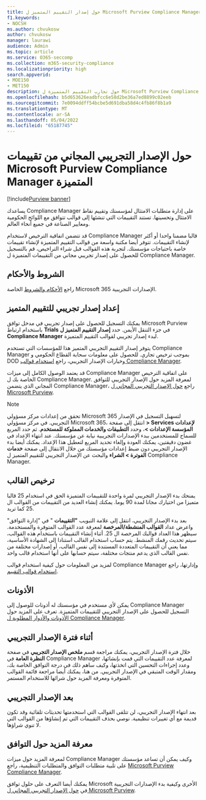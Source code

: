 ```yaml
---
title: حول إصدار التقييم المتميز ل Microsoft Purview Compliance Manager
f1.keywords:
- NOCSH
ms.author: chvukosw
author: chvukosw
manager: laurawi
audience: Admin
ms.topic: article
ms.service: O365-seccomp
ms.collection: m365-security-compliance
ms.localizationpriority: high
search.appverid:
- MOE150
- MET150
description: حول تجارب التقييم المتميزة ل Microsoft Purview Compliance Manager.
ms.openlocfilehash: b5d653626eadbfcc6e58d2be36a7ed8899c02eeb
ms.sourcegitcommit: 7e0094ddff54bcbe5d691dba58d4c4fb86f8b1a9
ms.translationtype: MT
ms.contentlocale: ar-SA
ms.lasthandoff: 05/04/2022
ms.locfileid: "65187745"
---
```

# <a name="about-the-free-trial-for-microsoft-purview-compliance-manager-premium-assessments"></a>حول الإصدار التجريبي المجاني من تقييمات Microsoft Purview Compliance Manager المتميزة

[!include[Purview banner](../includes/purview-rebrand-banner.md)]

يساعدك Compliance Manager على إدارة متطلبات الامتثال لمؤسستك وتقييم نقاط الامتثال وتحسينها. تستند التقييمات التي تنشئها إلى قوالب تتوافق مع اللوائح الحكومية ومعايير الصناعة في جميع أنحاء العالم.  

قد تتضمن اتفاقية الترخيص لاستخدام Compliance Manager قالبا مضمنا واحدا أو أكثر لإنشاء التقييمات. تتوفر أيضا مكتبة واسعة من قوالب التقييم المتميزة لإنشاء تقييمات خاصة باحتياجات مؤسستك. لتجربة هذه القوالب قبل شراء التراخيص، قم بالتسجيل للحصول على إصدار تجريبي مجاني من التقييمات المتميزة ل Compliance Manager.

## <a name="terms-and-conditions"></a>الشروط والأحكام

راجع [الأحكام والشروط](/legal/microsoft-365/microsoft-365-trial) الخاصة Microsoft 365 الإصدارات التجريبية.

## <a name="set-up-a-premium-assessment-trial"></a>إعداد إصدار تجريبي للتقييم المتميز

يمكنك التسجيل للحصول على إصدار تجريبي في مدخل توافق Microsoft Purview باستخدام ارتباط **Trials** في جزء التنقل الأيمن. حدد **إصدار التقييم المتميز ل Compliance Manager** لبدء إصدار تجريبي لقوالب التقييم المتميزة.

يتوفر إصدار التقييم التجريبي المتميز هذا للمؤسسات التي تستخدم Compliance Manager بموجب ترخيص تجاري. للحصول على معلومات سحابة القطاع الحكومي و DOD وخيارات الإصدار التجريبي، راجع [استخدام قوالب Compliance Manager](compliance-manager-templates.md).

قد يعتمد الوصول الكامل إلى ميزات Compliance Manager على اتفاقية الترخيص الخاصة بك ل Compliance Manager. لمعرفة المزيد حول الإصدار التجريبي للتوافق المجاني الذي يتضمن Compliance Manager، راجع [حول الإصدار التجريبي المجاني ل Microsoft Purview](compliance-easy-trials.md).

> [!NOTE]
> تحقق من إعدادات مركز مسؤولي Microsoft 365 لتسهيل التسجيل في الإصدار التجريبي. في مركز مسؤولي Microsoft 365، انتقل إلى صفحة **> Services لإعدادات المؤسسة الإعدادات >**، وحدد **التطبيقات والخدمات المملوكة للمستخدم**. ثم حدد المربع للسماح للمستخدمين ببدء الإصدارات التجريبية نيابة عن مؤسستك. عند انتهاء الإعداد في غضون دقيقتين، يمكنك العودة وإلغاء تحديد المربع لتعطيل هذا الإعداد. يمكنك أيضا بدء الإصدار التجريبي دون ضبط إعدادات مؤسستك من خلال الانتقال إلى صفحة **خدمات الفوترة > الشراء** والبحث عن الإصدار التجريبي للتقييم المتميز ل Compliance Manager.

## <a name="template-licensing"></a>ترخيص القالب

يمنحك بدء الإصدار التجريبي لمرة واحدة للتقييمات المتميزة الحق في استخدام 25 قالبا متميزا من اختيارك مجانا لمدة 90 يوما. يمكنك إنشاء العديد من التقييمات من القوالب ال 25 كما تريد.

بعد بدء الإصدار التجريبي، انتقل إلى علامة التبويب **"التقييمات** " في "إدارة التوافق" واعرض عداد **القوالب المنشطة/المرخصة** لمعرفة عدد القوالب المتوفرة والمستخدمة. سيظهر هذا العداد قوالبك المرخصة ال 25. أثناء إنشاء التقييمات باستخدام هذه القوالب، سيتم تحديث رقمك المنشط. يتم حساب استخدام القالب استنادا إلى الشهادة الأساسية، مما يعني أن التقييمات المتعددة المستندة إلى نفس القالب، أو إصدارات مختلفة من نفس القالب الذي يدعم منتجات مختلفة، سيتم حسابها على أنها استخدام قالب واحد.

لمزيد من المعلومات حول كيفية استخدام قوالب Compliance Manager وإدارتها، راجع [استخدام قوالب التقييم](compliance-manager-templates.md).

## <a name="permissions"></a>الأذونات

يمكن لأي مستخدم في مؤسستك له أذونات للوصول إلى Compliance Manager التسجيل للحصول على الإصدار التجريبي للتقييمات المتميزة. تعرف على المزيد حول [الأذونات والأدوار المطلوبة ل Compliance Manager](compliance-manager-setup.md#set-user-permissions-and-assign-roles).

## <a name="during-your-trial"></a>أثناء فترة الإصدار التجريبي

خلال فترة الإصدار التجريبي، يمكنك مراجعة قسم **ملخص الإصدار التجريبي** في صفحة **النظرة العامة** في Compliance Manager لمعرفة عدد التقييمات التي قمت بإنشائها، وعدد إجراءات التحسين التي اتخذتها، وكيف ساهم ذلك في درجة التوافق الخاصة بك، ومقدار الوقت المتبقي في الإصدار التجريبي. من هنا، يمكنك أيضا مراجعة قائمة القوالب المتوفرة ومعرفة المزيد حول شرائها للاستخدام المستمر.

## <a name="after-the-trial"></a>بعد الإصدار التجريبي

بعد انتهاء الإصدار التجريبي، لن تتلقى القوالب التي استخدمتها تحديثات تلقائية وقد تكون قديمة مع أي تغييرات تنظيمية. نوصي بحذف التقييمات التي تم إنشاؤها من القوالب التي لا تنوي شراؤها.

## <a name="learn-more-about-compliance"></a>معرفة المزيد حول التوافق

لمعرفة المزيد حول ميزات Compliance Manager وكيف يمكن أن تساعد مؤسستك على تلبية متطلبات التوافق والمتطلبات التنظيمية، راجع [Microsoft Purview Compliance Manager](compliance-manager.md).  

يمكنك أيضا التعرف على حلول توافق Microsoft الأخرى وكيفية بدء الإصدارات التجريبية في [حول الإصدار التجريبي المجاني ل Microsoft Purview](compliance-easy-trials.md).
